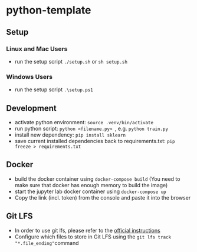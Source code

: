 # python-template

## Setup

### Linux and Mac Users

- run the setup script `./setup.sh` or `sh setup.sh`

### Windows Users

- run the setup script `.\setup.ps1`

## Development

- activate python environment: `source .venv/bin/activate`
- run python script: `python <filename.py> `, e.g. `python train.py`
- install new dependency: `pip install sklearn`
- save current installed dependencies back to requirements.txt: `pip freeze > requirements.txt`

## Docker

- build the docker container using `docker-compose build` (You need to make sure that docker has enough memory to build the image)
- start the jupyter lab docker container using `docker-compose up`
- Copy the link (incl. token) from the console and paste it into the browser

## Git LFS

- In order to use git lfs, please refer to the [official instructions](https://git-lfs.github.com/)
- Configure which files to store in Git LFS using the `git lfs track "*.file_ending"`command
